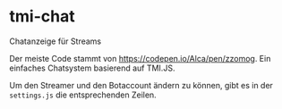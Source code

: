 # tmi-chat
Chatanzeige für Streams

Der meiste Code stammt von https://codepen.io/Alca/pen/zzomog. 
Ein einfaches Chatsystem basierend auf TMI.JS.

Um den Streamer und den Botaccount ändern zu können, gibt es in der `settings.js` die entsprechenden Zeilen.

